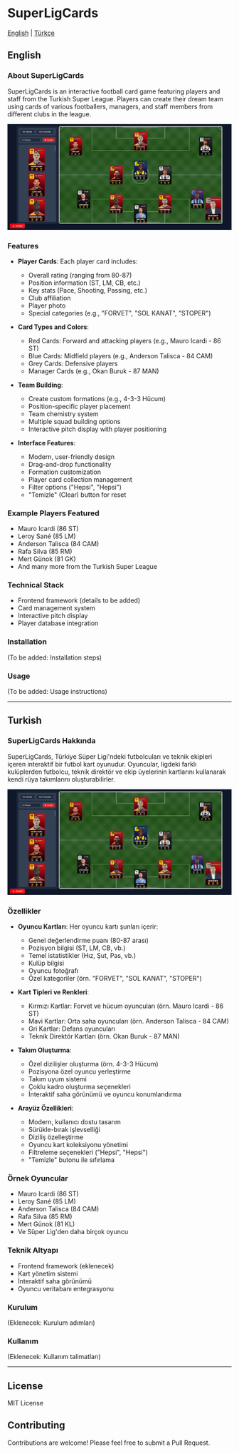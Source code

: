 # SuperLigCards

[English](#english) | [Türkçe](#turkish)

## English

### About SuperLigCards
SuperLigCards is an interactive football card game featuring players and staff from the Turkish Super League. Players can create their dream team using cards of various footballers, managers, and staff members from different clubs in the league.

![SuperLigCards Lineup Example](public/lineup.png)

### Features
- **Player Cards**: Each player card includes:
  - Overall rating (ranging from 80-87)
  - Position information (ST, LM, CB, etc.)
  - Key stats (Pace, Shooting, Passing, etc.)
  - Club affiliation
  - Player photo
  - Special categories (e.g., "FORVET", "SOL KANAT", "STOPER")

- **Card Types and Colors**:
  - Red Cards: Forward and attacking players (e.g., Mauro Icardi - 86 ST)
  - Blue Cards: Midfield players (e.g., Anderson Talisca - 84 CAM)
  - Grey Cards: Defensive players
  - Manager Cards (e.g., Okan Buruk - 87 MAN)

- **Team Building**:
  - Create custom formations (e.g., 4-3-3 Hücum)
  - Position-specific player placement
  - Team chemistry system
  - Multiple squad building options
  - Interactive pitch display with player positioning

- **Interface Features**:
  - Modern, user-friendly design
  - Drag-and-drop functionality
  - Formation customization
  - Player card collection management
  - Filter options ("Hepsi", "Hepsi")
  - "Temizle" (Clear) button for reset

### Example Players Featured
- Mauro Icardi (86 ST)
- Leroy Sané (85 LM)
- Anderson Talisca (84 CAM)
- Rafa Silva (85 RM)
- Mert Günok (81 GK)
- And many more from the Turkish Super League

### Technical Stack
- Frontend framework (details to be added)
- Card management system
- Interactive pitch display
- Player database integration

### Installation
(To be added: Installation steps)

### Usage
(To be added: Usage instructions)

---

## Turkish

### SuperLigCards Hakkında
SuperLigCards, Türkiye Süper Ligi'ndeki futbolcuları ve teknik ekipleri içeren interaktif bir futbol kart oyunudur. Oyuncular, ligdeki farklı kulüplerden futbolcu, teknik direktör ve ekip üyelerinin kartlarını kullanarak kendi rüya takımlarını oluşturabilirler.

![SuperLigCards Diziliş Örneği](public/lineup.png)

### Özellikler
- **Oyuncu Kartları**: Her oyuncu kartı şunları içerir:
  - Genel değerlendirme puanı (80-87 arası)
  - Pozisyon bilgisi (ST, LM, CB, vb.)
  - Temel istatistikler (Hız, Şut, Pas, vb.)
  - Kulüp bilgisi
  - Oyuncu fotoğrafı
  - Özel kategoriler (örn. "FORVET", "SOL KANAT", "STOPER")

- **Kart Tipleri ve Renkleri**:
  - Kırmızı Kartlar: Forvet ve hücum oyuncuları (örn. Mauro Icardi - 86 ST)
  - Mavi Kartlar: Orta saha oyuncuları (örn. Anderson Talisca - 84 CAM)
  - Gri Kartlar: Defans oyuncuları
  - Teknik Direktör Kartları (örn. Okan Buruk - 87 MAN)

- **Takım Oluşturma**:
  - Özel dizilişler oluşturma (örn. 4-3-3 Hücum)
  - Pozisyona özel oyuncu yerleştirme
  - Takım uyum sistemi
  - Çoklu kadro oluşturma seçenekleri
  - İnteraktif saha görünümü ve oyuncu konumlandırma

- **Arayüz Özellikleri**:
  - Modern, kullanıcı dostu tasarım
  - Sürükle-bırak işlevselliği
  - Diziliş özelleştirme
  - Oyuncu kart koleksiyonu yönetimi
  - Filtreleme seçenekleri ("Hepsi", "Hepsi")
  - "Temizle" butonu ile sıfırlama

### Örnek Oyuncular
- Mauro Icardi (86 ST)
- Leroy Sané (85 LM)
- Anderson Talisca (84 CAM)
- Rafa Silva (85 RM)
- Mert Günok (81 KL)
- Ve Süper Lig'den daha birçok oyuncu

### Teknik Altyapı
- Frontend framework (eklenecek)
- Kart yönetim sistemi
- İnteraktif saha görünümü
- Oyuncu veritabanı entegrasyonu

### Kurulum
(Eklenecek: Kurulum adımları)

### Kullanım
(Eklenecek: Kullanım talimatları)

---

## License
MIT License

## Contributing
Contributions are welcome! Please feel free to submit a Pull Request.  